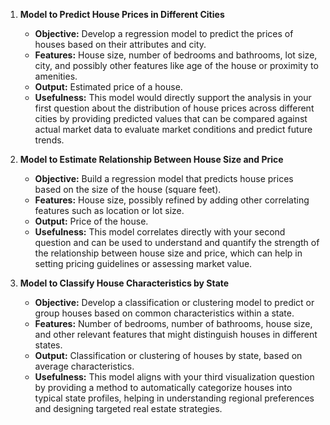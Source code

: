 1. **Model to Predict House Prices in Different Cities**
   - **Objective:** Develop a regression model to predict the prices of houses based on their attributes and city.
   - **Features:** House size, number of bedrooms and bathrooms, lot size, city, and possibly other features like age of the house or proximity to amenities.
   - **Output:** Estimated price of a house.
   - **Usefulness:** This model would directly support the analysis in your first question about the distribution of house prices across different cities by providing predicted values that can be compared against actual market data to evaluate market conditions and predict future trends.

2. **Model to Estimate Relationship Between House Size and Price**
   - **Objective:** Build a regression model that predicts house prices based on the size of the house (square feet).
   - **Features:** House size, possibly refined by adding other correlating features such as location or lot size.
   - **Output:** Price of the house.
   - **Usefulness:** This model correlates directly with your second question and can be used to understand and quantify the strength of the relationship between house size and price, which can help in setting pricing guidelines or assessing market value.

3. **Model to Classify House Characteristics by State**
   - **Objective:** Develop a classification or clustering model to predict or group houses based on common characteristics within a state.
   - **Features:** Number of bedrooms, number of bathrooms, house size, and other relevant features that might distinguish houses in different states.
   - **Output:** Classification or clustering of houses by state, based on average characteristics.
   - **Usefulness:** This model aligns with your third visualization question by providing a method to automatically categorize houses into typical state profiles, helping in understanding regional preferences and designing targeted real estate strategies.